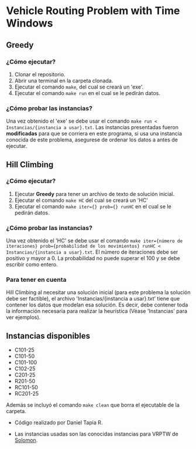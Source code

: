# Vehicle Routing Problem with Time Windows

## **Greedy**

### ¿Cómo ejecutar?
1. Clonar el repositorio.
2. Abrir una terminal en la carpeta clonada.
3. Ejecutar el comando `make`, del cual se creará un 'exe'.
4. Ejecutar el comando `make run` en el cual se le pedirán datos.

### ¿Cómo probar las instancias?
Una vez obtenido el 'exe' se debe usar el comando `make run < Instancias/{instancia a usar}.txt`. Las instancias presentadas fueron **modificadas** para que se corriera en este programa, si usa una instancia conocida de este problema, asegurese de ordenar los datos a antes de ejecutar.

## **Hill Climbing**

### ¿Cómo ejecutar?
1. Ejecutar **Greedy** para tener un archivo de texto de solución inicial.
2. Ejecutar el comando `make HC` del cual se creará un 'HC'
3. Ejecutar el comando `make iter={} prob={} runHC` en el cual se le pedirán datos.

### ¿Cómo probar las instancias?
Una vez obtenido el 'HC' se debe usar el comando `make iter={número de iteraciones} prob={probabilidad de los movimientos} runHC < Instancias/{instancia a usar}.txt`. El número de iteraciones debe ser positivo y mayor a 0. La probabilidad no puede superar el 100 y se debe escribir como entero.

### Para tener en cuenta
Hill Climbing al necesitar una solución inicial (para este problema la solución debe ser factible), el archivo 'Instancias/{instancia a usar}.txt' tiene que contener los datos que modelan esa solución. Es decir, debe contener toda la información necesaria para realizar la heurística (Véase 'Instancias' para ver ejemplos).


## Instancias disponibles
* C101-25
* C101-50
* C101-100
* C102-25
* C201-25
* R201-50
* RC101-50
* RC201-25

Además se incluyó el comando `make clean` que borra el ejecutable de la carpeta.
* Código realizado por Daniel Tapia R.

* Las instancias usadas son las conocidas instancias para VRPTW de [Solomon](http://web.cba.neu.edu/~msolomon/problems.htm).
